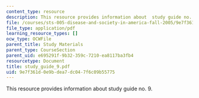 ```yaml
---
content_type: resource
description: This resource provides information about  study guide no. 9.
file: /courses/sts-005-disease-and-society-in-america-fall-2005/9e7f361d0e9bdea7dc047f6c09b55775_study_guide_9.pdf
file_type: application/pdf
learning_resource_types: []
ocw_type: OCWFile
parent_title: Study Materials
parent_type: CourseSection
parent_uid: e695291f-9b32-359c-7210-ea8117ba3fb4
resourcetype: Document
title: study_guide_9.pdf
uid: 9e7f361d-0e9b-dea7-dc04-7f6c09b55775
---
```

This resource provides information about  study guide no. 9.

